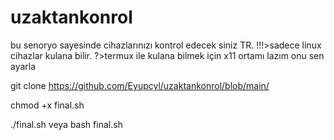 # uzaktankonrol
bu senoryo sayesinde cihazlarınızı kontrol edecek siniz TR.
!!!>sadece linux cihazlar kulana bilir.
?>termux ile kulana bilmek için x11 ortamı lazım onu sen ayarla

git clone https://github.com/Eyupcyl/uzaktankonrol/blob/main/

chmod +x final.sh       

./final.sh   veya    bash final.sh
